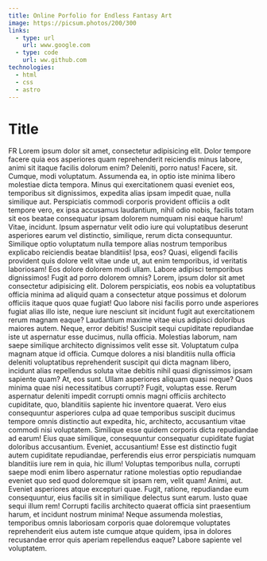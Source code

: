 ```yaml
---
title: Online Porfolio for Endless Fantasy Art
image: https://picsum.photos/200/300
links:
  - type: url
    url: www.google.com
  - type: code
    url: ww.github.com
technologies:
  - html
  - css
  - astro
---
```


# Title

FR Lorem ipsum dolor sit amet, consectetur adipisicing elit. Dolor
tempore facere quia eos asperiores quam reprehenderit reiciendis minus
labore, animi sit itaque facilis dolorum enim? Deleniti, porro natus!
Facere, sit. Cumque, modi voluptatum. Assumenda ea, in optio iste
minima libero molestiae dicta tempora. Minus qui exercitationem quasi
eveniet eos, temporibus sit dignissimos, expedita alias ipsam impedit
quae, nulla similique aut. Perspiciatis commodi corporis provident
officiis a odit tempore vero, ex ipsa accusamus laudantium, nihil odio
nobis, facilis totam sit eos beatae consequatur ipsam dolorem numquam
nisi eaque harum! Vitae, incidunt. Ipsum aspernatur velit odio iure
qui voluptatibus deserunt asperiores earum vel distinctio, similique,
rerum dicta consequuntur. Similique optio voluptatum nulla tempore
alias nostrum temporibus explicabo reiciendis beatae blanditiis! Ipsa,
eos? Quasi, eligendi facilis provident quis dolore velit vitae unde
ut, aut enim temporibus, id veritatis laboriosam! Eos dolore dolorem
modi ullam. Labore adipisci temporibus dignissimos! Fugit ad porro
dolorem omnis? Lorem, ipsum dolor sit amet consectetur adipisicing
elit. Dolorem perspiciatis, eos nobis ea voluptatibus officia minima
ad aliquid quam a consectetur atque possimus et dolorum officiis
itaque quos quae fugiat! Quo labore nisi facilis porro unde asperiores
fugiat alias illo iste, neque iure nesciunt sit incidunt fugit aut
exercitationem rerum magnam eaque? Laudantium maxime vitae eius
adipisci doloribus maiores autem. Neque, error debitis! Suscipit sequi
cupiditate repudiandae iste ut aspernatur esse ducimus, nulla officia.
Molestias laborum, nam saepe similique architecto dignissimos velit
esse sit. Voluptatum culpa magnam atque id officia. Cumque dolores a
nisi blanditiis nulla officia deleniti voluptatibus reprehenderit
suscipit qui dicta magnam libero, incidunt alias repellendus soluta
vitae debitis nihil quasi dignissimos ipsam sapiente quam? At, eos
sunt. Ullam asperiores aliquam quasi neque? Quos minima quae nisi
necessitatibus corrupti? Fugit, voluptas esse. Rerum aspernatur
deleniti impedit corrupti omnis magni officiis architecto cupiditate,
quo, blanditiis sapiente hic inventore quaerat. Vero eius consequuntur
asperiores culpa ad quae temporibus suscipit ducimus tempore omnis
distinctio aut expedita, hic, architecto, accusantium vitae commodi
nisi voluptatem. Similique esse quidem corporis dicta repudiandae ad
earum! Eius quae similique, consequuntur consequatur cupiditate fugiat
doloribus accusantium. Eveniet, accusantium! Esse est distinctio fugit
autem cupiditate repudiandae, perferendis eius error perspiciatis
numquam blanditiis iure rem in quia, hic illum! Voluptas temporibus
nulla, corrupti saepe modi enim libero aspernatur ratione molestias
optio repudiandae eveniet quo sed quod doloremque sit ipsam rem, velit
quam! Animi, aut. Eveniet asperiores atque excepturi quae. Fugit,
ratione, repudiandae eum consequuntur, eius facilis sit in similique
delectus sunt earum. Iusto quae sequi illum rem! Corrupti facilis
architecto quaerat officia sint praesentium harum, et incidunt nostrum
minima! Neque assumenda molestias, temporibus omnis laboriosam
corporis quae doloremque voluptates reprehenderit eius autem iste
cumque atque quidem, ipsa in dolores recusandae error quis aperiam
repellendus eaque? Labore sapiente vel voluptatem.
